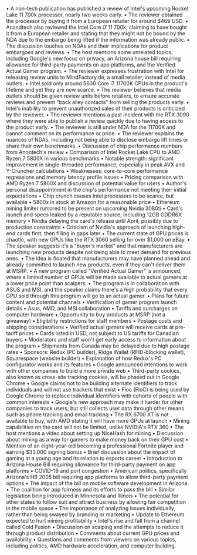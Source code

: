 • A non-tech publication has published a review of Intel's upcoming Rocket Lake 11 700k processor, nearly two weeks early.
• The reviewer obtained the processor by buying it from a European retailer for around $469 USD.
• Anandtech also reviewed the Intel Core i7 11 700k, claiming to have bought it from a European retailer and stating that they might not be bound by the NDA due to the embargo being lifted if the information was already public.
• The discussion touches on NDAs and their implications for product embargoes and reviews.
• The host mentions some unrelated topics, including Google's new focus on privacy, an Arizona house bill requiring allowance for third-party payments on app platforms, and the Verified Actual Gamer program.
• The reviewer expresses frustration with Intel for releasing review units to MindFactory.de, a small retailer, instead of media outlets.
• Intel sold only around 5600 Core i7 11700K CPUs in the product's lifetime and yet they are now scarce.
• The reviewer believes that media outlets should be given review units before retailers, to ensure accurate reviews and prevent "back alley contacts" from selling the products early.
• Intel's inability to prevent unauthorized sales of their products is criticized by the reviewer.
• The reviewer mentions a past incident with the RTX 3090 where they were able to publish a review quickly due to having access to the product early.
• The reviewer is still under NDA for the 11700K and cannot comment on its performance or price.
• The reviewer explains the nuances of NDAs, including not being able to disclose embargo lift times or share their own benchmarks.
• Discussion of chip performance numbers from Anontech's review
• Comparison of Intel Rocket Lake CPU to AMD Ryzen 7 5800X in various benchmarks
• Notable strength: significant improvement in single-threaded performance, especially in peak AVX and Y-Cruncher calculations
• Weaknesses: core-to-core performance regressions and memory latency profile issues
• Pricing comparison with AMD Ryzen 7 5800X and discussion of potential value for users
• Author's personal disappointment in the chip's performance not meeting their initial expectations
• Chip crunch causes Intel processors to be scarce, but available
• 5800x in stock at Amazon for a reasonable price
• Ethereum mining limiter rumored to be present on upcoming Nvidia 3080ti
• Card's launch and specs leaked by a reputable source, including 12GB GDDR6X memory
• Nvidia delaying the card's release until April, possibly due to production constraints
• Criticism of Nvidia's approach of launching high-end cards first, then filling in gaps later
• The current state of GPU prices is chaotic, with new GPUs like the RTX 3060 selling for over $1,000 on eBay.
• The speaker suggests it's a "buyer's market" and that manufacturers are launching new products despite not being able to meet demand for previous ones.
• The idea is floated that manufacturers may have planned ahead and already committed to launch new products, even if they can't deliver them at MSRP.
• A new program called "Verified Actual Gamer" is announced, where a limited number of GPUs will be made available to actual gamers at a lower price point than scalpers.
• The program is in collaboration with ASUS and MSI, and the speaker claims there's a high probability that every GPU sold through this program will go to an actual gamer.
• Plans for future content and potential channels
• Verification of gamer program launch details
• Asus, AMD, and MSI collaboration
• Tariffs and surcharges on computer hardware
• Opportunity to buy products at MSRP (not a giveaway)
• Eligibility restrictions for staff members
• Postage costs and shipping considerations
• Verified actual gamers will receive cards at pre-tariff prices
• Cards listed in USD, not subject to US tariffs for Canadian buyers
• Moderators and staff won't get early access to information about the program
• Shipments from Canada may be delayed due to high postage rates
• Sponsors: Redux (PC builder), Ridge Wallet (RFID-blocking wallet), Squarespace (website builder)
• Explanation of how Redux's PC configurator works and its features
• Google announced intentions to work with other companies to build a more private web
• Third-party cookies, also known as cross-site tracking cookies, will be phased out in Google Chrome
• Google claims not to be building alternate identifiers to track individuals and will not use trackers that exist
• Floc (FloC) is being used by Google Chrome to replace individual identifiers with cohorts of people with common interests
• Google's new approach may make it harder for other companies to track users, but still collects user data through other means such as phone tracking and email tracking
• The RX 6700 XT is not available to buy, with AMD stating it will have more GPUs at launch
• Mining capabilities on the card will not be limited, unlike NVIDIA's RTX 360
• The host mentions a video about setting up NiceHash for mining
• Discussion about mining as a way for gamers to make money back on their GPU cost
• Mention of an eight-year-old becoming a professional Fortnite player and earning $33,000 signing bonus
• Brief discussion about the impact of gaming at a young age and its relation to esports career
• Introduction to Arizona House Bill requiring allowance for third-party payment on app platforms
• COVID-19 and port congestion
• American politics, specifically Arizona's HB 2005 bill requiring app platforms to allow third-party payment options
• The impact of the bill on mobile software development in Arizona
• The coalition for app fairness and its efforts to pass the bill
• Similar legislation being introduced in Minnesota and Illinois
• The potential for other states to follow suit and attract business by allowing fair competition in the mobile space
• The importance of analyzing issues individually, rather than being swayed by branding or marketing
• Update to Ethereum expected to hurt mining profitability
• Intel's rise and fall from a channel called Cold Fusion
• Discussion on scalping and the attempts to reduce it through product distribution
• Comments about current GPU prices and availability
• Questions and comments from viewers on various topics, including politics, AMD hardware acceleration, and computer building.